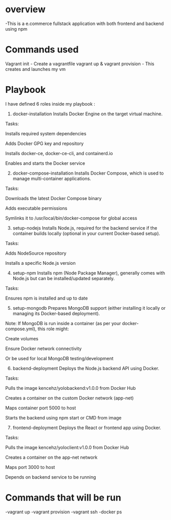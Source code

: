 # overview
-This is a e.commerce fullstack application with both frontend and backend using npm

# Commands used
Vagrant init - Create a vagrantfile
vagrant up & vagrant provision - This creates and launches my vm

# Playbook
I have defined 6 roles inside my playbook :

   1. docker-installation
Installs Docker Engine on the target virtual machine.

Tasks:

Installs required system dependencies

Adds Docker GPG key and repository

Installs docker-ce, docker-ce-cli, and containerd.io

Enables and starts the Docker service

2. docker-compose-installation
Installs Docker Compose, which is used to manage multi-container applications.

Tasks:

Downloads the latest Docker Compose binary

Adds executable permissions

Symlinks it to /usr/local/bin/docker-compose for global access

3. setup-nodejs
Installs Node.js, required for the backend service if the container builds locally (optional in your current Docker-based setup).

Tasks:

Adds NodeSource repository

Installs a specific Node.js version

4. setup-npm
Installs npm (Node Package Manager), generally comes with Node.js but can be installed/updated separately.

Tasks:

Ensures npm is installed and up to date

5. setup-mongodb
Prepares MongoDB support (either installing it locally or managing its Docker-based deployment).

Note: If MongoDB is run inside a container (as per your docker-compose.yml), this role might:

Create volumes

Ensure Docker network connectivity

Or be used for local MongoDB testing/development

6. backend-deployment
Deploys the Node.js backend API using Docker.

Tasks:

Pulls the image kencehz/yolobackend:v1.0.0 from Docker Hub

Creates a container on the custom Docker network (app-net)

Maps container port 5000 to host

Starts the backend using npm start or CMD from image

7. frontend-deployment
Deploys the React or frontend app using Docker.

Tasks:

Pulls the image kencehz/yoloclient:v1.0.0 from Docker Hub

Creates a container on the app-net network

Maps port 3000 to host

Depends on backend service to be running


# Commands that will be run

  -vagrant up
  -vagrant provision
  -vagrant ssh
  -docker ps